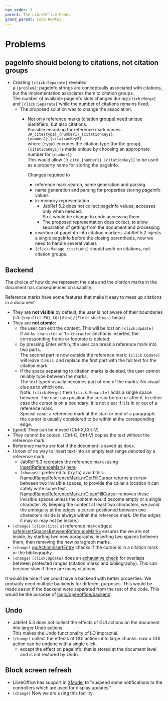 ```yaml
---
nav_order: 3
parent: The LibreOffice Panel
grand_parent: Code Howtos
---
```

# Problems

## pageInfo should belong to citations, not citation groups

* Creating `[click:Separate]` revealed\
  a `(problem)`: pageInfo strings are conceptually associated with citations, but the implementation associates them to citation groups.\
  The number of available pageInfo slots changes during`[click:Merge]` and `[click:Separate]` while the number of citations remains fixed.
  * The proposed solution was to change the association.
    * Not only reference marks (citation groups) need unique identifiers, but also citations.\
      Possible encoding for reference mark names:\
      `JR_cite{type}_{number1}_{citationKey1},{number2}_{citationKey2}`\
      where `{type}` encodes the citation type (for the group), `{citationKey1}` is made unique by choosing an appropriate number for `{number1}`\
      This would allow `JR_cite_{number1}_{citationKey1}` to be used as a property name for storing the pageInfo.

      Changes required to

      * reference mark search, name generation and parsing
      * name generation and parsing for properties storing pageInfo values
      * in-memory representation
        * JabRef 5.2 does not collect pageInfo values, accesses only when needed.\
          So it would be change to code accessing them.
        * The proposed representation does collect, to allow separation of getting from the document and processing
      * insertion of pageInfo into citation markers: JabRef 5.2 injects a single pageInfo before the closing parenthesis, now we need to handle several values
      * `[click:Manage citations]` should work on citations, not citation groups.

## Backend

The choice of how do we represent the data and the citation marks in the document has consequences on usability.

Reference marks have some features that make it easy to mess up citations in a document

* They are **not visible** by default, the user is not aware of their boundaries\
  (`LO:[key:Ctrl-F8]`, `LO:[View]/[Field shadings]` helps)
* They are **not atomic**:
  * the user can edit the content. This will be lost on `[click:Update]`\
    If an `As character` or `To character` anchor is inserted, the corresponding frame or footnote is deleted.
  * by pressing Enter within, the user can break a reference mark into two parts.\
    The second part is now outside the reference mark: `[click:Update]` will leave it as is, and replace the first part with the full text for the citation mark.
  * If the space separating to citation marks is deleted, the user cannot reliably type between the marks.\
    The text typed usually becomes part of one of the marks. No visual clue as to which one.\
    Note: `[click:Merge]` then `[click:Separate]` adds a single space between. The user can position the cursor before or after it. In either case the cursor is on a boundary: it is not clear if it is in or out of a reference mark.\
    Special case: a reference mark at the start or end of a paragraph: the cursor is usually considered to be within at the coresponding edge.
* (good) They can be moved (Ctrl-X,Ctrl-V)
* They cannot be copied. (Ctrl-C, Ctrl-V) copies the text without the reference mark.
* Reference marks are lost if the document is saved as docx.
* I know of no way to insert text into an empty text range denoted by a reference mark
  * JabRef 5.3 recreates the reference mark (using [insertReferenceMark](https://github.com/JabRef/jabref/blob/475b2989ffa8ec61c3327c62ed8f694149f83220/src/main/java/org/jabref/gui/openoffice/OOBibBase.java#L1072)) [here](https://github.com/JabRef/jabref/blob/475b2989ffa8ec61c3327c62ed8f694149f83220/src/main/java/org/jabref/gui/openoffice/OOBibBase.java#L706)
  * `(change)` I preferred to (try to) avoid this: [NamedRangeReferenceMark.nrGetFillCursor](https://github.com/antalk2/jabref/blob/122d5133fa6c7b44245c5ba5600d398775718664/src/main/java/org/jabref/logic/openoffice/backend/NamedRangeReferenceMark.java#L225) returns a cursor between two invisible spaces, to provide the caller a location it can safely write some text. [NamedRangeReferenceMark.nrCleanFillCursor](https://github.com/antalk2/jabref/blob/122d5133fa6c7b44245c5ba5600d398775718664/src/main/java/org/jabref/logic/openoffice/backend/NamedRangeReferenceMark.java#L432) removes these invisible spaces unless the content would become empty or a single character. By keeping the content at least two characters, we avoid the ambiguity at the edges: a cursor positioned between two characters inside is always within the reference mark. (At the edges it may or may not be inside.)
* `(change)` `[click:Cite]` at reference mark edges: [safeInsertSpacesBetweenReferenceMarks](https://github.com/antalk2/jabref/blob/122d5133fa6c7b44245c5ba5600d398775718664/src/main/java/org/jabref/logic/openoffice/backend/NamedRangeReferenceMark.java#L67) ensures the we are not inside, by starting two new paragraphs, inserting two spaces between them, then removing the new paragraph marks.
* `(change)` [guiActionInsertEntry](https://github.com/antalk2/jabref/blob/122d5133fa6c7b44245c5ba5600d398775718664/src/main/java/org/jabref/gui/openoffice/OOBibBase2.java#L624) checks if the cursor is in a citation mark or the bibliography.
* `(change)` `[click:Update]` does an [exhaustive check](https://github.com/antalk2/jabref/blob/122d5133fa6c7b44245c5ba5600d398775718664/src/main/java/org/jabref/gui/openoffice/OOBibBase2.java#L927) for overlaps between protected ranges (citation marks and bibliography). This can become slow if there are many citations.

It would be nice if we could have a backend with better properties. We probably need multiple backends for different purposes. This would be made easier if the backend were separated from the rest of the code. This would be the purpose of [logic/openoffice/backend](https://github.com/antalk2/jabref/tree/improve-reversibility-rebased-03/src/main/java/org/jabref/logic/openoffice/backend).

## Undo

* JabRef 5.3 does not collect the effects of GUI actions on the document into larger Undo actions.\
  This makes the Undo functionality of LO impractial.
* `(change)` collect the effects of GUI actions into large chunks: now a GUI action can be undone with a single click.
  * except the effect on pageInfo: that is stored at the document level and is not restored by Undo.

## Block screen refresh

* LibreOffice has support in [XModel](https://api.libreoffice.org/docs/idl/ref/interfacecom\_1\_1sun\_1\_1star\_1\_1frame\_1\_1XModel.html#a7b7d36374033ee9210ec0ac5c1a90d9f) to "suspend some notifications to the controllers which are used for display updates."
* `(change)` Now we are using this facility.
